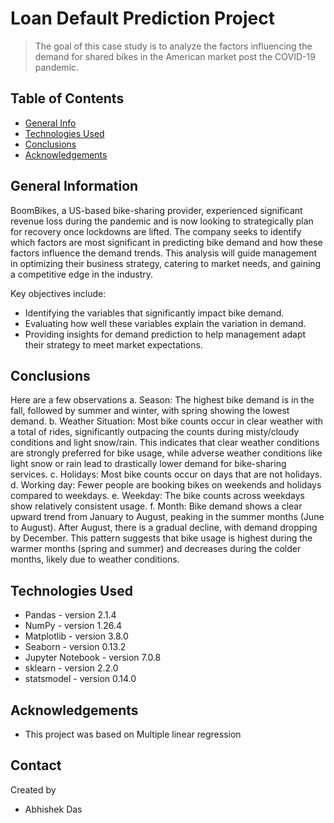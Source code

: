 # Loan Default Prediction Project
> The goal of this case study is to analyze the factors influencing the demand for shared bikes in the American market post the COVID-19 pandemic.


## Table of Contents
* [General Info](#general-information)
* [Technologies Used](#technologies-used)
* [Conclusions](#conclusions)
* [Acknowledgements](#acknowledgements)

## General Information
BoomBikes, a US-based bike-sharing provider, experienced significant revenue loss during the pandemic and is now looking to strategically plan for recovery once lockdowns are lifted. The company seeks to identify which factors are most significant in predicting bike demand and how these factors influence the demand trends. This analysis will guide management in optimizing their business strategy, catering to market needs, and gaining a competitive edge in the industry.

Key objectives include:

- Identifying the variables that significantly impact bike demand.
- Evaluating how well these variables explain the variation in demand.
- Providing insights for demand prediction to help management adapt their strategy to meet market expectations.

## Conclusions
Here are a few observations
a.	Season: The highest bike demand is in the fall, followed by summer and winter, with spring showing the lowest demand.
b.	Weather Situation: Most bike counts occur in clear weather with a total of rides, significantly outpacing the counts during misty/cloudy conditions and light snow/rain. This indicates that clear weather conditions are strongly preferred for bike usage, while adverse weather conditions like light snow or rain lead to drastically lower demand for bike-sharing services.
c.	Holidays: Most bike counts occur on days that are not holidays.
d.	Working day: Fewer people are booking bikes on weekends and holidays compared to weekdays.
e.	Weekday: The bike counts across weekdays show relatively consistent usage.
f.	Month: Bike demand shows a clear upward trend from January to August, peaking in the summer months (June to August). After August, there is a gradual decline, with demand dropping by December. This pattern suggests that bike usage is highest during the warmer months (spring and summer) and decreases during the colder months, likely due to weather conditions.

## Technologies Used
- Pandas - version 2.1.4
- NumPy - version 1.26.4
- Matplotlib - version 3.8.0
- Seaborn - version 0.13.2
- Jupyter Notebook - version 7.0.8
- sklearn - version 2.2.0
- statsmodel - version 0.14.0

## Acknowledgements
- This project was based on Multiple linear regression


## Contact
Created by
- Abhishek Das
